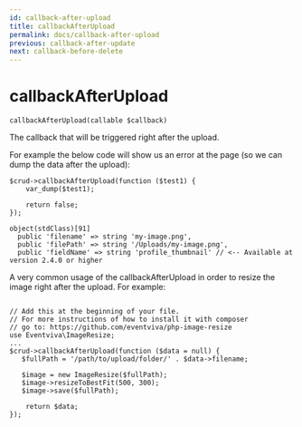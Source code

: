 ```yaml
---
id: callback-after-upload
title: callbackAfterUpload
permalink: docs/callback-after-upload
previous: callback-after-update
next: callback-before-delete
---
```


# callbackAfterUpload


<pre><code class="language-php">callbackAfterUpload(callable $callback)</code></pre>
The callback that will be triggered right after the upload.

For example the below code will show us an error at the page (so we can dump the data after the upload):
<pre><code class="language-php">$crud->callbackAfterUpload(function ($test1) {
    var_dump($test1);

    return false;
});</code></pre>

<pre><code>object(stdClass)[91]
  public 'filename' => string 'my-image.png',
  public 'filePath' => string '/Uploads/my-image.png',
  public 'fieldName' => string 'profile_thumbnail' // &lt;-- Available at version 2.4.0 or higher</code></pre>

A very common usage of the callbackAfterUpload in order to resize the image right after the upload. For example:
<pre><code class="language-php">
// Add this at the beginning of your file. 
// For more instructions of how to install it with composer
// go to: https://github.com/eventviva/php-image-resize
use Eventviva\ImageResize;
...
$crud->callbackAfterUpload(function ($data = null) {
   $fullPath = '/path/to/upload/folder/' . $data->filename;   

   $image = new ImageResize($fullPath);
   $image->resizeToBestFit(500, 300);
   $image->save($fullPath);

    return $data;
});</code></pre>